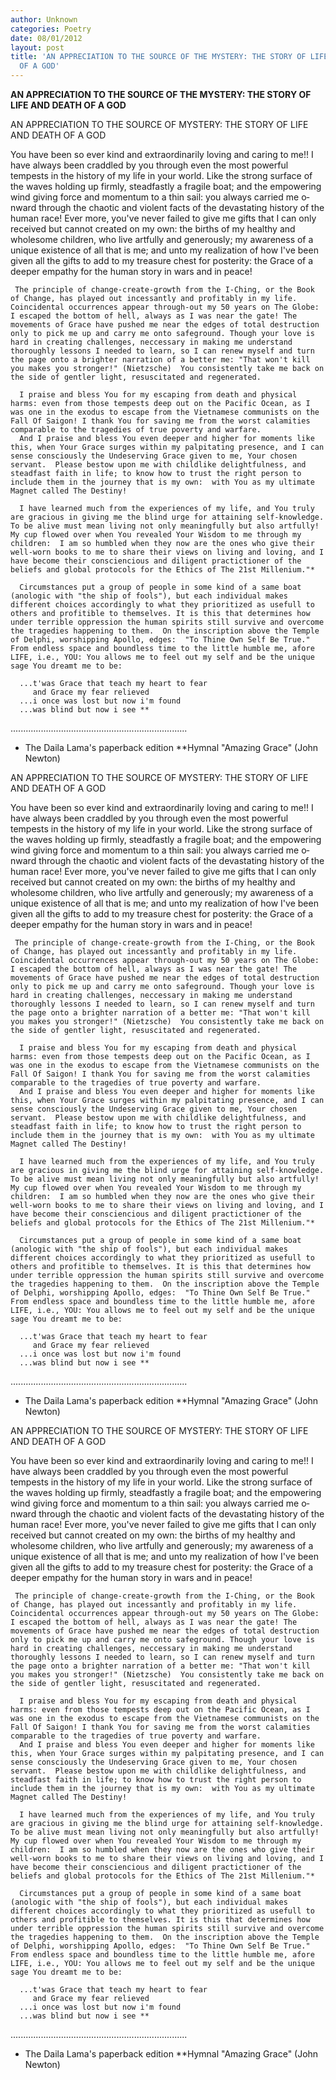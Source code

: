 ```yaml
---
author: Unknown
categories: Poetry
date: 08/01/2012
layout: post
title: 'AN APPRECIATION TO THE SOURCE OF THE MYSTERY: THE STORY OF LIFE AND DEATH
  OF A GOD'
---
```


**AN APPRECIATION TO THE SOURCE OF THE MYSTERY: THE STORY OF LIFE AND DEATH OF A GOD**

AN APPRECIATION TO
THE SOURCE OF MYSTERY:
THE STORY OF LIFE AND DEATH
OF A GOD

You have been so ever kind and extraordinarily loving and caring to me!!  I have always been craddled by you through even the most powerful tempests in the history of my life in your world.  Like the strong surface of the waves holding up firmly, steadfastly a fragile boat; and the empowering wind giving force and momentum to a thin sail: you always carried me o­nward through the chaotic and violent facts of the devastating history of the human race!
     Ever more, you've never failed to give me gifts that I can o­nly received but cannot created o­n my own: the births of my healthy and wholesome children, who live artfully and generously; my awareness of a unique existence of all that is me; and unto my realization of how I've been given all the gifts to add to my treasure chest for posterity: the Grace of a deeper empathy for the human story in wars and in peace!

     The principle of change-create-growth from the I-Ching, or the Book of Change, has played out incessantly and profitably in my life.  Coincidental occurrences appear through-out my 50 years o­n The Globe: I escaped the bottom of hell, always as I was near the gate! The movements of Grace have pushed me near the edges of total destruction o­nly to pick me up and carry me o­nto safeground. Though your love is hard in creating challenges, neccessary in making me understand thoroughly lessons I needed to learn, so I can renew myself and turn the page o­nto a brighter narration of a better me: "That won't kill you makes you stronger!" (Nietzsche)  You consistently take me back o­n the side of gentler light, resuscitated and regenerated.

      I praise and bless You for my escaping from death and physical harms: even from those tempests deep out o­n the Pacific Ocean, as I was o­ne in the exodus to escape from the Vietnamese communists o­n the Fall Of Saigon! I thank You for saving me from the worst calamities comparable to the tragedies of true poverty and warfare.
      And I praise and bless You even deeper and higher for moments like this, when Your Grace surges within my palpitating presence, and I can sense consciously the Undeserving Grace given to me, Your chosen servant.  Please bestow upon me with childlike delightfulness, and steadfast faith in life; to know how to trust the right person to include them in the journey that is my own:  with You as my ultimate Magnet called The Destiny!

      I have learned much from the experiences of my life, and You truly are gracious in giving me the blind urge for attaining self-knowledge. To be alive must mean living not o­nly meaningfully but also artfully!  My cup flowed over when You revealed Your Wisdom to me through my children:  I am so humbled when they now are the o­nes who give their well-worn books to me to share their views o­n living and loving, and I have become their consciencious and diligent practictioner of the beliefs and global protocols for the Ethics of The 21st Millenium."*

      Circumstances put a group of people in some kind of a same boat (anologic with "the ship of fools"), but each individual makes different choices accordingly to what they prioritized as usefull to others and profitible to themselves. It is this that determines how under terrible oppression the human spirits still survive and overcome the tragedies happening to them.  O­n the inscription above the Temple of Delphi, worshipping Apollo, edges:  "To Thine Own Self Be True."  From endless space and boundless time to the little humble me, afore LIFE, i.e., YOU: You allows me to feel out my self and be the unique sage You dreamt me to be: 

      ...t'was Grace that teach my heart to fear
         and Grace my fear relieved
      ...i o­nce was lost but now i'm found
      ...was blind but now i see **


......................................................................
*  The Daila Lama's paperback edition
**Hymnal "Amazing Grace" (John Newton)

AN APPRECIATION TO
THE SOURCE OF MYSTERY:
THE STORY OF LIFE AND DEATH
OF A GOD

You have been so ever kind and extraordinarily loving and caring to me!!  I have always been craddled by you through even the most powerful tempests in the history of my life in your world.  Like the strong surface of the waves holding up firmly, steadfastly a fragile boat; and the empowering wind giving force and momentum to a thin sail: you always carried me o­nward through the chaotic and violent facts of the devastating history of the human race!
     Ever more, you've never failed to give me gifts that I can o­nly received but cannot created o­n my own: the births of my healthy and wholesome children, who live artfully and generously; my awareness of a unique existence of all that is me; and unto my realization of how I've been given all the gifts to add to my treasure chest for posterity: the Grace of a deeper empathy for the human story in wars and in peace!

     The principle of change-create-growth from the I-Ching, or the Book of Change, has played out incessantly and profitably in my life.  Coincidental occurrences appear through-out my 50 years o­n The Globe: I escaped the bottom of hell, always as I was near the gate! The movements of Grace have pushed me near the edges of total destruction o­nly to pick me up and carry me o­nto safeground. Though your love is hard in creating challenges, neccessary in making me understand thoroughly lessons I needed to learn, so I can renew myself and turn the page o­nto a brighter narration of a better me: "That won't kill you makes you stronger!" (Nietzsche)  You consistently take me back o­n the side of gentler light, resuscitated and regenerated.

      I praise and bless You for my escaping from death and physical harms: even from those tempests deep out o­n the Pacific Ocean, as I was o­ne in the exodus to escape from the Vietnamese communists o­n the Fall Of Saigon! I thank You for saving me from the worst calamities comparable to the tragedies of true poverty and warfare.
      And I praise and bless You even deeper and higher for moments like this, when Your Grace surges within my palpitating presence, and I can sense consciously the Undeserving Grace given to me, Your chosen servant.  Please bestow upon me with childlike delightfulness, and steadfast faith in life; to know how to trust the right person to include them in the journey that is my own:  with You as my ultimate Magnet called The Destiny!

      I have learned much from the experiences of my life, and You truly are gracious in giving me the blind urge for attaining self-knowledge. To be alive must mean living not o­nly meaningfully but also artfully!  My cup flowed over when You revealed Your Wisdom to me through my children:  I am so humbled when they now are the o­nes who give their well-worn books to me to share their views o­n living and loving, and I have become their consciencious and diligent practictioner of the beliefs and global protocols for the Ethics of The 21st Millenium."*

      Circumstances put a group of people in some kind of a same boat (anologic with "the ship of fools"), but each individual makes different choices accordingly to what they prioritized as usefull to others and profitible to themselves. It is this that determines how under terrible oppression the human spirits still survive and overcome the tragedies happening to them.  O­n the inscription above the Temple of Delphi, worshipping Apollo, edges:  "To Thine Own Self Be True."  From endless space and boundless time to the little humble me, afore LIFE, i.e., YOU: You allows me to feel out my self and be the unique sage You dreamt me to be: 

      ...t'was Grace that teach my heart to fear
         and Grace my fear relieved
      ...i o­nce was lost but now i'm found
      ...was blind but now i see **


......................................................................
*  The Daila Lama's paperback edition
**Hymnal "Amazing Grace" (John Newton)

AN APPRECIATION TO
THE SOURCE OF MYSTERY:
THE STORY OF LIFE AND DEATH
OF A GOD

You have been so ever kind and extraordinarily loving and caring to me!!  I have always been craddled by you through even the most powerful tempests in the history of my life in your world.  Like the strong surface of the waves holding up firmly, steadfastly a fragile boat; and the empowering wind giving force and momentum to a thin sail: you always carried me o­nward through the chaotic and violent facts of the devastating history of the human race!
     Ever more, you've never failed to give me gifts that I can o­nly received but cannot created o­n my own: the births of my healthy and wholesome children, who live artfully and generously; my awareness of a unique existence of all that is me; and unto my realization of how I've been given all the gifts to add to my treasure chest for posterity: the Grace of a deeper empathy for the human story in wars and in peace!

     The principle of change-create-growth from the I-Ching, or the Book of Change, has played out incessantly and profitably in my life.  Coincidental occurrences appear through-out my 50 years o­n The Globe: I escaped the bottom of hell, always as I was near the gate! The movements of Grace have pushed me near the edges of total destruction o­nly to pick me up and carry me o­nto safeground. Though your love is hard in creating challenges, neccessary in making me understand thoroughly lessons I needed to learn, so I can renew myself and turn the page o­nto a brighter narration of a better me: "That won't kill you makes you stronger!" (Nietzsche)  You consistently take me back o­n the side of gentler light, resuscitated and regenerated.

      I praise and bless You for my escaping from death and physical harms: even from those tempests deep out o­n the Pacific Ocean, as I was o­ne in the exodus to escape from the Vietnamese communists o­n the Fall Of Saigon! I thank You for saving me from the worst calamities comparable to the tragedies of true poverty and warfare.
      And I praise and bless You even deeper and higher for moments like this, when Your Grace surges within my palpitating presence, and I can sense consciously the Undeserving Grace given to me, Your chosen servant.  Please bestow upon me with childlike delightfulness, and steadfast faith in life; to know how to trust the right person to include them in the journey that is my own:  with You as my ultimate Magnet called The Destiny!

      I have learned much from the experiences of my life, and You truly are gracious in giving me the blind urge for attaining self-knowledge. To be alive must mean living not o­nly meaningfully but also artfully!  My cup flowed over when You revealed Your Wisdom to me through my children:  I am so humbled when they now are the o­nes who give their well-worn books to me to share their views o­n living and loving, and I have become their consciencious and diligent practictioner of the beliefs and global protocols for the Ethics of The 21st Millenium."*

      Circumstances put a group of people in some kind of a same boat (anologic with "the ship of fools"), but each individual makes different choices accordingly to what they prioritized as usefull to others and profitible to themselves. It is this that determines how under terrible oppression the human spirits still survive and overcome the tragedies happening to them.  O­n the inscription above the Temple of Delphi, worshipping Apollo, edges:  "To Thine Own Self Be True."  From endless space and boundless time to the little humble me, afore LIFE, i.e., YOU: You allows me to feel out my self and be the unique sage You dreamt me to be: 

      ...t'was Grace that teach my heart to fear
         and Grace my fear relieved
      ...i o­nce was lost but now i'm found
      ...was blind but now i see **


......................................................................
*  The Daila Lama's paperback edition
**Hymnal "Amazing Grace" (John Newton)
